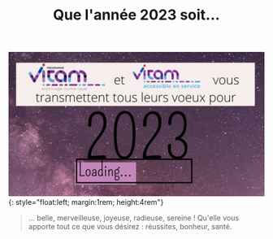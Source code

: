 ﻿---
layout: post
title: Que l'année 2023 soit...
---

![Logos](/public/images/Voeux2023_v0.jpg){: style="float:left; margin:1rem; height:4rem"}
> ... belle, merveilleuse, joyeuse, radieuse, sereine ! Qu'elle vous apporte tout ce que vous désirez : réussites, bonheur, santé.